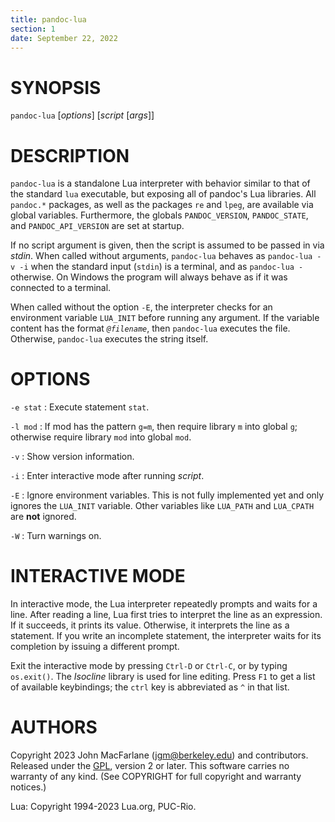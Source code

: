 ```yaml
---
title: pandoc-lua
section: 1
date: September 22, 2022
---
```


# SYNOPSIS

`pandoc-lua` [*options*] [*script* [*args*]]

# DESCRIPTION

`pandoc-lua` is a standalone Lua interpreter with behavior similar
to that of the standard `lua` executable, but exposing all of
pandoc's Lua libraries. All `pandoc.*` packages, as well as the
packages `re` and `lpeg`, are available via global variables.
Furthermore, the globals `PANDOC_VERSION`, `PANDOC_STATE`, and
`PANDOC_API_VERSION` are set at startup.

If no script argument is given, then the script is assumed to be
passed in via *stdin*. When called without arguments, `pandoc-lua`
behaves as `pandoc-lua -v -i` when the standard input (`stdin`) is
a terminal, and as `pandoc-lua -` otherwise. On Windows the
program will always behave as if it was connected to a terminal.

When called without the option `-E`, the interpreter checks for an
environment variable `LUA_INIT` before running any argument. If
the variable content has the format *`@filename`*, then
`pandoc-lua` executes the file. Otherwise, `pandoc-lua` executes
the string itself.

# OPTIONS

`-e stat`
:   Execute statement `stat`.

`-l mod`
:   If mod has the pattern `g=m`, then require library `m` into
    global `g`; otherwise require library `mod` into global
    `mod`.

`-v`
:   Show version information.

`-i`
:   Enter interactive mode after running *script*.

`-E`
:   Ignore environment variables. This is not fully implemented
    yet and only ignores the `LUA_INIT` variable. Other variables
    like `LUA_PATH` and `LUA_CPATH` are **not** ignored.

`-W`
:   Turn warnings on.

# INTERACTIVE MODE

In interactive mode, the Lua interpreter repeatedly prompts and
waits for a line. After reading a line, Lua first tries to
interpret the line as an expression. If it succeeds, it prints its
value. Otherwise, it interprets the line as a statement. If you
write an incomplete statement, the interpreter waits for its
completion by issuing a different prompt.

Exit the interactive mode by pressing `Ctrl-D` or `Ctrl-C`, or by
typing `os.exit()`. The *Isocline* library is used for line
editing. Press `F1` to get a list of available keybindings; the
`ctrl` key is abbreviated as `^` in that list.

# AUTHORS

Copyright 2023 John MacFarlane (jgm@berkeley.edu) and
contributors. Released under the [GPL], version 2 or later. This
software carries no warranty of any kind. (See COPYRIGHT for full
copyright and warranty notices.)

Lua: Copyright 1994-2023 Lua.org, PUC-Rio.

[GPL]: https://www.gnu.org/copyleft/gpl.html "GNU General Public License"

